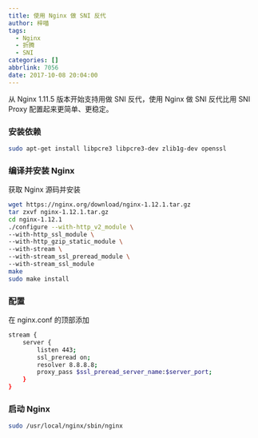 ```yaml
---
title: 使用 Nginx 做 SNI 反代
author: 梓喵
tags:
  - Nginx
  - 折腾
  - SNI
categories: []
abbrlink: 7056
date: 2017-10-08 20:04:00
---
```

从 Nginx 1.11.5 版本开始支持用做 SNI 反代，使用 Nginx 做 SNI 反代比用 SNI Proxy 配置起来更简单、更稳定。

### 安装依赖
```bash
sudo apt-get install libpcre3 libpcre3-dev zlib1g-dev openssl
```
### 编译并安装 Nginx
获取 Nginx 源码并安装
```bash
wget https://nginx.org/download/nginx-1.12.1.tar.gz
tar zxvf nginx-1.12.1.tar.gz
cd nginx-1.12.1
./configure --with-http_v2_module \
--with-http_ssl_module \
--with-http_gzip_static_module \
--with-stream \
--with-stream_ssl_preread_module \
--with-stream_ssl_module
make
sudo make install
```
### 配置
在 nginx.conf 的顶部添加
```bash
stream {
    server {
        listen 443;
        ssl_preread on;
        resolver 8.8.8.8;
        proxy_pass $ssl_preread_server_name:$server_port;
    }
}
```
### 启动 Nginx
```bash
sudo /usr/local/nginx/sbin/nginx
```